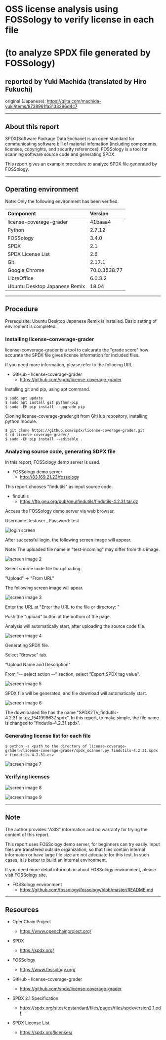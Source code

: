 # OSS license analysis using FOSSology to verify license in each file
# (to analyze SPDX file generated by FOSSology)

## reported by Yuki Machida (translated by Hiro Fukuchi)

original (Japanese): 
https://qiita.com/machida-yuki/items/8738961fa3133296d4c7

---

## About this report

SPDX(Software Package Data Exchane) is an open standard for communicating software bill of material infomation (including components, licenses, copyrights, and security references). FOSSology is a tool for scanning software source code and generating SPDX.

This report gives an example procedure to analyze SPDX file generated by FOSSology. 

---

## Operating environment

Note: Only the following environment has been verified.

| Component        | Version  |
|:------------|:-------------|
| license-coverage-grader | 41baaa4 |
| Python | 2.7.12 |
| FOSSology | 3.4.0  |
| SPDX | 2.1 |
| SPDX License List | 2.6 |
| Git | 2.17.1 |
| Google Chrome | 70.0.3538.77  |
| LibreOffice | 6.0.3.2 |
| Ubuntu Desktop Japanese Remix	 |  18.04 |

---

## Procedure

Prerequisite: 
Ubuntu Desktop Japanese Remix is installed.
Basic setting of enviroment is completed.


### Installing license-converage-grader

license-converage-grader is a tool to calcurate the "grade score" how accurate the SPDX file gives license information for included files. 

If you need more information, please refer to the folloeing URL.

* GitHub - license-coverage-grader
  * https://github.com/spdx/license-coverage-grader



Installing git and pip, using apt command.

```
$ sudo apt update
$ sudo apt install git python-pip
$ sudo -EH pip install --upgrade pip
```


Cloning license-coverage-grader.git from GitHub repository, installing python module.

```
$ git clone https://github.com/spdx/license-coverage-grader.git
$ cd license-coverage-grader/
$ sudo -EH pip install --editable .
```

### Analyzing source code, generating SDPX file

In this report, FOSSology demo server is used.

* FOSSology demo server
  * http://83.169.21.23/fossology

This report chooses "findutils" as input source code. 

* findutils
  * https://ftp.gnu.org/pub/gnu/findutils/findutils-4.2.31.tar.gz


Access the FOSSology demo server via web browser.

Username: testuser , Password: test


![login screen](img/fossology/image-1.png)

After successful login, the following screen image will appear.

Note: The uploaded file name in "test-incoming" may differ from this image.

![screen image 2](img/fossology/image-2.png)


Select source code file for uploading.

"Upload" -> "From URL"

The following screen image will apear.

![screen image 3](img/fossology/image-3.png)

Enter the URL at "Enter the URL to the file or directory: " 

Push the "upload" button at the bottom of the page.

Analysis will automatically start, after uploading the source code file. 


![screen image 4](img/fossology/image-4.png)

Generating SPDX file.

Select "Browse" tab. 

"Upload Name and Description"

From "-- select action --" section, select "Export SPDX tag value".


![screen image 5](img/fossology/image-5.png)

SPDX file will be generated, and file download will automatically start.


![screen image 6](img/fossology/image-6.png)


The downloaded file has the name "SPDX2TV_findutils-4.2.31.tar.gz_1541999637.spdx".
In this report, to make simple, the file name is changed to "findutils-4.2.31.spdx".


### Generating license list for each file


```
$ python -s <path to the directory of license-coverage-grader>/license-coverage-grader/spdx_scanner.py findutils-4.2.31.spdx > findutils-4.2.31.csv
```




![screen image 7](img/fossology/image-7.png)


### Verifying licenses




![screen image 8](img/fossology/image-8.png)




![screen image 9](img/fossology/image-9.png)


---

## Note

The author provides "ASIS" information and no warranty for trying the content of this report. 

This report uses FOSSology demo server, for beginners can try easily. 
Input files are transfered outside organization, so that files contain internal informaion or have large file size are not adequate for this test. In such cases, it is better to build an internal environment.

If you need more detail information about FOSSology environment, please visit FOSSology site.

* FOSSology environment
  * https://github.com/fossology/fossology/blob/master/README.md


---

## Resources

* OpenChain Project
  * https://www.openchainproject.org/
  
* SPDX
  * https://spdx.org/
  
* FOSSology
  * https://www.fossology.org/
  
* GitHub - license-coverage-grader
  * https://github.com/spdx/license-coverage-grader
  
* SPDX 2.1 Specification
  * https://spdx.org/sites/cpstandard/files/pages/files/spdxversion2.1.pdf
  
* SPDX License List
  * https://spdx.org/licenses/



